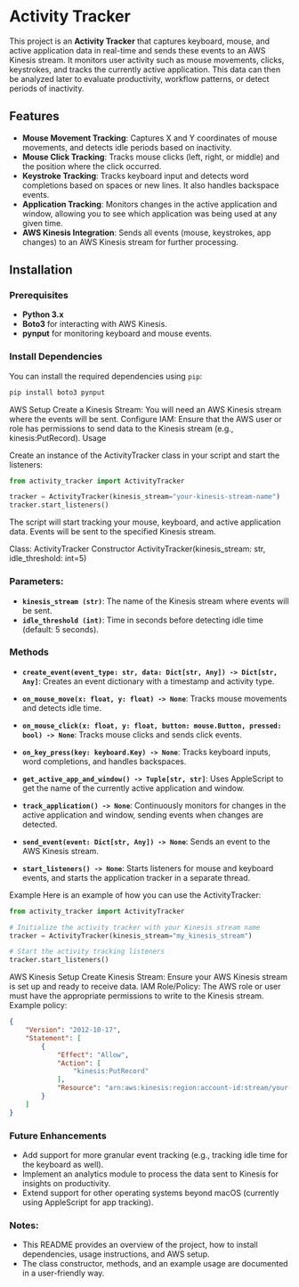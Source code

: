 # Activity Tracker

This project is an **Activity Tracker** that captures keyboard, mouse, and active application data in real-time and sends these events to an AWS Kinesis stream. 
It monitors user activity such as mouse movements, clicks, keystrokes, and tracks the currently active application. 
This data can then be analyzed later to evaluate productivity, workflow patterns, or detect periods of inactivity.

## Features

- **Mouse Movement Tracking**: Captures X and Y coordinates of mouse movements, and detects idle periods based on inactivity.
- **Mouse Click Tracking**: Tracks mouse clicks (left, right, or middle) and the position where the click occurred.
- **Keystroke Tracking**: Tracks keyboard input and detects word completions based on spaces or new lines. It also handles backspace events.
- **Application Tracking**: Monitors changes in the active application and window, allowing you to see which application was being used at any given time.
- **AWS Kinesis Integration**: Sends all events (mouse, keystrokes, app changes) to an AWS Kinesis stream for further processing.

## Installation

### Prerequisites

- **Python 3.x**
- **Boto3** for interacting with AWS Kinesis.
- **pynput** for monitoring keyboard and mouse events.

### Install Dependencies

You can install the required dependencies using `pip`:

```bash
pip install boto3 pynput
```
AWS Setup
Create a Kinesis Stream: You will need an AWS Kinesis stream where the events will be sent.
Configure IAM: Ensure that the AWS user or role has permissions to send data to the Kinesis stream (e.g., kinesis:PutRecord).
Usage

Create an instance of the ActivityTracker class in your script and start the listeners:

```python
from activity_tracker import ActivityTracker

tracker = ActivityTracker(kinesis_stream="your-kinesis-stream-name")
tracker.start_listeners()
```
The script will start tracking your mouse, keyboard, and active application data. Events will be sent to the specified Kinesis stream.

Class: ActivityTracker
Constructor
ActivityTracker(kinesis_stream: str, idle_threshold: int=5)

### Parameters:

- **`kinesis_stream (str)`**: The name of the Kinesis stream where events will be sent.
- **`idle_threshold (int)`**: Time in seconds before detecting idle time (default: 5 seconds).

### Methods
- **`create_event(event_type: str, data: Dict[str, Any]) -> Dict[str, Any]`**: Creates an event dictionary with a timestamp and activity type.
  
- **`on_mouse_move(x: float, y: float) -> None`**: Tracks mouse movements and detects idle time.

- **`on_mouse_click(x: float, y: float, button: mouse.Button, pressed: bool) -> None`**: Tracks mouse clicks and sends click events.

- **`on_key_press(key: keyboard.Key) -> None`**: Tracks keyboard inputs, word completions, and handles backspaces.

- **`get_active_app_and_window() -> Tuple[str, str]`**: Uses AppleScript to get the name of the currently active application and window.

- **`track_application() -> None`**: Continuously monitors for changes in the active application and window, sending events when changes are detected.

- **`send_event(event: Dict[str, Any]) -> None`**: Sends an event to the AWS Kinesis stream.

- **`start_listeners() -> None`**: Starts listeners for mouse and keyboard events, and starts the application tracker in a separate thread.

Example
Here is an example of how you can use the ActivityTracker:

```python
from activity_tracker import ActivityTracker

# Initialize the activity tracker with your Kinesis stream name
tracker = ActivityTracker(kinesis_stream="my_kinesis_stream")

# Start the activity tracking listeners
tracker.start_listeners()
```

AWS Kinesis Setup
Create Kinesis Stream: Ensure your AWS Kinesis stream is set up and ready to receive data.
IAM Role/Policy: The AWS role or user must have the appropriate permissions to write to the Kinesis stream. Example policy:

```json
{
    "Version": "2012-10-17",
    "Statement": [
        {
            "Effect": "Allow",
            "Action": [
                "kinesis:PutRecord"
            ],
            "Resource": "arn:aws:kinesis:region:account-id:stream/your-kinesis-stream"
        }
    ]
}
```

### Future Enhancements
- Add support for more granular event tracking (e.g., tracking idle time for the keyboard as well).
- Implement an analytics module to process the data sent to Kinesis for insights on productivity.
- Extend support for other operating systems beyond macOS (currently using AppleScript for app tracking).



### Notes:
- This README provides an overview of the project, how to install dependencies, usage instructions, and AWS setup.
- The class constructor, methods, and an example usage are documented in a user-friendly way.